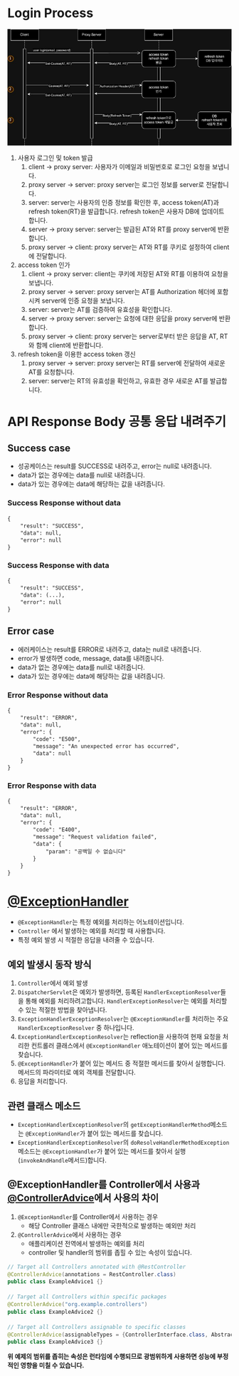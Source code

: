 # Login Process

![login process.png](/img/login%20process.jpg)

1. 사용자 로그인 및 token 발급
   1. client -> proxy server: 사용자가 이메일과 비밀번호로 로그인 요청을 보냅니다.
   2. proxy server -> server: proxy server는 로그인 정보를 server로 전달합니다.
   3. server: server는 사용자의 인증 정보를 확인한 후, access token(AT)과 refresh token(RT)을 발급합니다. refresh token은 사용자 DB에 업데이트 합니다.
   4. server -> proxy server: server는 발급된 AT와 RT를 proxy server에 반환합니다.
   5. proxy server -> client: proxy server는 AT와 RT를 쿠키로 설정하여 client에 전달합니다.
2. access token 인가
   1. client -> proxy server: client는 쿠키에 저장된 AT와 RT를 이용하여 요청을 보냅니다.
   2. proxy server -> server: proxy server는 AT를 Authorization 헤더에 포함시켜 server에 인증 요청을 보냅니다.
   3. server: server는 AT를 검증하여 유효성을 확인합니다.
   4. server -> proxy server: server는 요청에 대한 응답을 proxy server에 반환합니다.
   5. proxy server -> client: proxy server는 server로부터 받은 응답을 AT, RT와 함께 client에 반환합니다.
3. refresh token을 이용한 access token 갱신
   1. proxy server -> server: proxy server는 RT를 server에 전달하여 새로운 AT를 요청합니다.
   2. server: server는 RT의 유효성을 확인하고, 유효한 경우 새로운 AT를 발급합니다.

# API Response Body 공통 응답 내려주기 

## Success case

- 성공케이스는 result를 SUCCESS로 내려주고, error는 null로 내려줍니다.
- data가 없는 경우에는 data를 null로 내려줍니다.
- data가 있는 경우에는 data에 해당하는 값을 내려줍니다.

### Success Response without data
```
{
    "result": "SUCCESS",
    "data": null,
    "error": null
}
```

### Success Response with data
```
{
    "result": "SUCCESS",
    "data": (...),
    "error": null
}
```

## Error case

- 에러케이스는 result를 ERROR로 내려주고, data는 null로 내려줍니다.
- error가 발생하면 code, message, data를 내려줍니다.
- data가 없는 경우에는 data를 null로 내려줍니다.
- data가 있는 경우에는 data에 해당하는 값을 내려줍니다.

### Error Response without data 
```
{
    "result": "ERROR",
    "data": null,
    "error": {
        "code": "E500",
        "message": "An unexpected error has occurred",
        "data": null
    }
}
```

### Error Response with data
```
{
    "result": "ERROR",
    "data": null,
    "error": {
        "code": "E400",
        "message": "Request validation failed",
        "data": {
            "param": "공백일 수 없습니다"
        }
    }
}
```

# [@ExceptionHandler](https://docs.spring.io/spring-framework/reference/web/webmvc/mvc-controller/ann-exceptionhandler.html)

- `@ExceptionHandler`는 특정 예외를 처리하는 어노테이션입니다. 
- `Controller` 에서 발생하는 예외를 처리할 때 사용합니다.
- 특정 예외 발생 시 적절한 응답을 내려줄 수 있습니다. 

## 예외 발생시 동작 방식 

1. `Controller`에서 예외 발생
2. `DispatcherServlet`은 예외가 발생하면, 등록된 `HandlerExceptionResolver`들을 통해 예외를 처리하려고합니다. `HandlerExceptionResolver`는 예외를 처리할
   수 있는 적절한 방법을 찾아냅니다.
3. `ExceptionHandlerExceptionResolver`는 `@ExceptionHandler`를 처리하는 주요 `HandlerExceptionResolver` 중 하나입니다. 
4. `ExceptionHandlerExceptionResolver`는 reflection을 사용하여 현재 요청을 처리한 컨트롤러 클래스에서 `@ExceptionHandler` 애노테이션이 붙어 있는 메서드를 찾습니다.
5. `@ExceptionHandler`가 붙어 있는 메서드 중 적절한 메서드를 찾아서 실행합니다. 메서드의 파라미터로 예외 객체를 전달합니다.
6. 응답을 처리합니다. 

## 관련 클래스 메소드
- `ExceptionHandlerExceptionResolver`의 `getExceptionHandlerMethod`메소드는 `@ExceptionHandler`가 붙어 있는 메서드를 찾습니다.
- `ExceptionHandlerExceptionResolver`의 `doResolveHandlerMethodException`메소드는 `@ExceptionHandler`가 붙어 있는 메서드를 찾아서 실행(`invokeAndHandle`메서드)합니다.

## @ExceptionHandler를 Controller에서 사용과 [@ControllerAdvice](https://docs.spring.io/spring-framework/reference/web/webmvc/mvc-controller/ann-advice.html)에서 사용의 차이
1. `@ExceptionHandler`를 Controller에서 사용하는 경우
   - 해당 Controller 클래스 내에만 국한적으로 발생하는 예외만 처리
2. `@ControllerAdvice`에서 사용하는 경우
   - 애플리케이션 전역에서 발생하는 예외를 처리
   - controller 및 handler의 범위를 좁힐 수 있는 속성이 있습니다.

```Java
// Target all Controllers annotated with @RestController
@ControllerAdvice(annotations = RestController.class)
public class ExampleAdvice1 {}

// Target all Controllers within specific packages
@ControllerAdvice("org.example.controllers")
public class ExampleAdvice2 {}

// Target all Controllers assignable to specific classes
@ControllerAdvice(assignableTypes = {ControllerInterface.class, AbstractController.class})
public class ExampleAdvice3 {}
```
**위 예제의 범위를 좁히는 속성은 런타임에 수행되므로 광범위하게 사용하면 성능에 부정적인 영향을 미칠 수 있습니다.**

